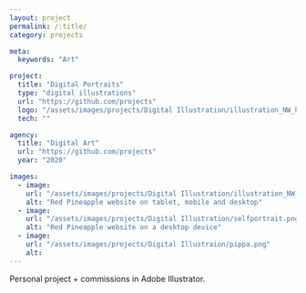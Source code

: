 ```yaml
---
layout: project
permalink: /:title/
category: projects

meta:
  keywords: "Art"

project:
  title: "Digital Portraits"
  type: "digital illustrations"
  url: "https://github.com/projects"
  logo: "/assets/images/projects/Digital Illustration/illustration_NW_harvey.png"
  tech: ""

agency:
  title: "Digital Art"
  url: "https://github.com/projects"
  year: "2020"

images:
  - image:
    url: "/assets/images/projects/Digital Illustration/illustration_NW_harvey copy.png"
    alt: "Red Pineapple website on tablet, mobile and desktop"
  - image:
    url: "/assets/images/projects/Digital Illustration/selfportrait.png"
    alt: "Red Pineapple website on a desktop device"
  - image:
    url: "/assets/images/projects/Digital Illustraion/pippa.png"
    alt: 
---
```

<p>Personal project + commissions in Adobe Illustrator.</p>